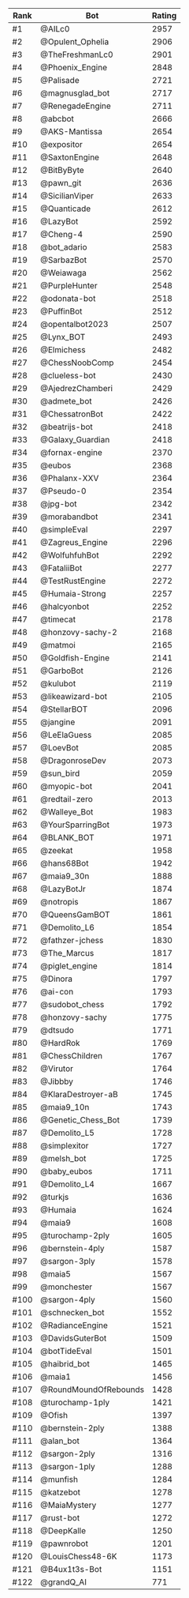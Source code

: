 Rank|Bot|Rating
---|---|---
#1|@AILc0|2957
#2|@Opulent_Ophelia|2906
#3|@TheFreshmanLc0|2901
#4|@Phoenix_Engine|2848
#5|@Palisade|2721
#6|@magnusglad_bot|2717
#7|@RenegadeEngine|2711
#8|@abcbot|2666
#9|@AKS-Mantissa|2654
#10|@expositor|2654
#11|@SaxtonEngine|2648
#12|@BitByByte|2640
#13|@pawn_git|2636
#14|@SicilianViper|2633
#15|@Quanticade|2612
#16|@LazyBot|2592
#17|@Cheng-4|2590
#18|@bot_adario|2583
#19|@SarbazBot|2570
#20|@Weiawaga|2562
#21|@PurpleHunter|2548
#22|@odonata-bot|2518
#23|@PuffinBot|2512
#24|@opentalbot2023|2507
#25|@Lynx_BOT|2493
#26|@Elmichess|2482
#27|@ChessNoobComp|2454
#28|@clueless-bot|2430
#29|@AjedrezChamberi|2429
#30|@admete_bot|2426
#31|@ChessatronBot|2422
#32|@beatrijs-bot|2418
#33|@Galaxy_Guardian|2418
#34|@fornax-engine|2370
#35|@eubos|2368
#36|@Phalanx-XXV|2364
#37|@Pseudo-0|2354
#38|@jpg-bot|2342
#39|@morabandbot|2341
#40|@simpleEval|2297
#41|@Zagreus_Engine|2296
#42|@WolfuhfuhBot|2292
#43|@FataliiBot|2277
#44|@TestRustEngine|2272
#45|@Humaia-Strong|2257
#46|@halcyonbot|2252
#47|@timecat|2178
#48|@honzovy-sachy-2|2168
#49|@matmoi|2165
#50|@Goldfish-Engine|2141
#51|@GarboBot|2126
#52|@kulubot|2119
#53|@likeawizard-bot|2105
#54|@StellarBOT|2096
#55|@jangine|2091
#56|@LeElaGuess|2085
#57|@LoevBot|2085
#58|@DragonroseDev|2073
#59|@sun_bird|2059
#60|@myopic-bot|2041
#61|@redtail-zero|2013
#62|@Walleye_Bot|1983
#63|@YourSparringBot|1973
#64|@BLANK_BOT|1971
#65|@zeekat|1958
#66|@hans68Bot|1942
#67|@maia9_30n|1888
#68|@LazyBotJr|1874
#69|@notropis|1867
#70|@QueensGamBOT|1861
#71|@Demolito_L6|1854
#72|@fathzer-jchess|1830
#73|@The_Marcus|1817
#74|@piglet_engine|1814
#75|@Dinora|1797
#76|@ai-con|1793
#77|@sudobot_chess|1792
#78|@honzovy-sachy|1775
#79|@dtsudo|1771
#80|@HardRok|1769
#81|@ChessChildren|1767
#82|@Virutor|1764
#83|@Jibbby|1746
#84|@KlaraDestroyer-aB|1745
#85|@maia9_10n|1743
#86|@Genetic_Chess_Bot|1739
#87|@Demolito_L5|1728
#88|@simplexitor|1727
#89|@melsh_bot|1725
#90|@baby_eubos|1711
#91|@Demolito_L4|1667
#92|@turkjs|1636
#93|@Humaia|1624
#94|@maia9|1608
#95|@turochamp-2ply|1605
#96|@bernstein-4ply|1587
#97|@sargon-3ply|1578
#98|@maia5|1567
#99|@monchester|1567
#100|@sargon-4ply|1560
#101|@schnecken_bot|1552
#102|@RadianceEngine|1521
#103|@DavidsGuterBot|1509
#104|@botTideEval|1501
#105|@haibrid_bot|1465
#106|@maia1|1456
#107|@RoundMoundOfRebounds|1428
#108|@turochamp-1ply|1421
#109|@Ofish|1397
#110|@bernstein-2ply|1388
#111|@alan_bot|1364
#112|@sargon-2ply|1316
#113|@sargon-1ply|1288
#114|@munfish|1284
#115|@katzebot|1278
#116|@MaiaMystery|1277
#117|@rust-bot|1272
#118|@DeepKalle|1250
#119|@pawnrobot|1201
#120|@LouisChess48-6K|1173
#121|@B4ux1t3s-Bot|1151
#122|@grandQ_AI|771
